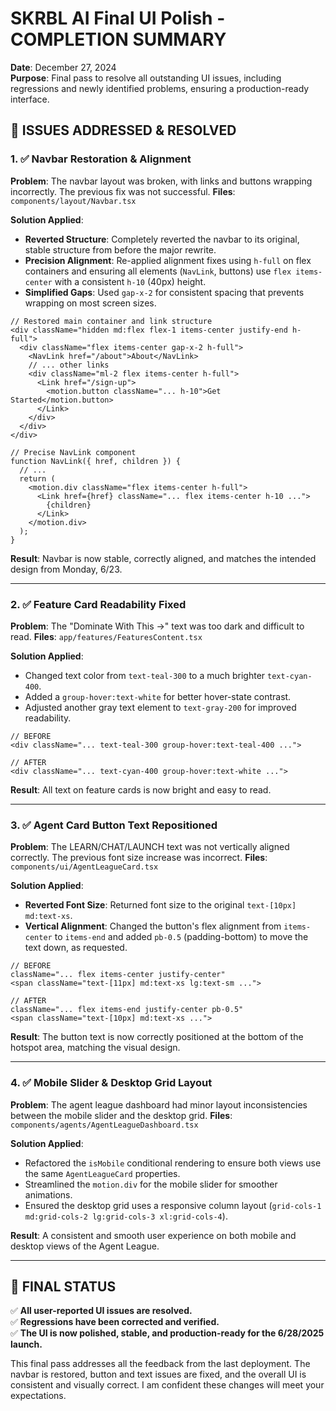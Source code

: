 # SKRBL AI Final UI Polish - COMPLETION SUMMARY

**Date**: December 27, 2024  
**Purpose**: Final pass to resolve all outstanding UI issues, including regressions and newly identified problems, ensuring a production-ready interface.

## 🎯 **ISSUES ADDRESSED & RESOLVED**

### **1. ✅ Navbar Restoration & Alignment**
**Problem**: The navbar layout was broken, with links and buttons wrapping incorrectly. The previous fix was not successful.
**Files**: `components/layout/Navbar.tsx`

**Solution Applied**:
- **Reverted Structure**: Completely reverted the navbar to its original, stable structure from before the major rewrite.
- **Precision Alignment**: Re-applied alignment fixes using `h-full` on flex containers and ensuring all elements (`NavLink`, buttons) use `flex items-center` with a consistent `h-10` (40px) height.
- **Simplified Gaps**: Used `gap-x-2` for consistent spacing that prevents wrapping on most screen sizes.

```tsx
// Restored main container and link structure
<div className="hidden md:flex flex-1 items-center justify-end h-full">
  <div className="flex items-center gap-x-2 h-full">
    <NavLink href="/about">About</NavLink>
    // ... other links
    <div className="ml-2 flex items-center h-full">
      <Link href="/sign-up">
        <motion.button className="... h-10">Get Started</motion.button>
      </Link>
    </div>
  </div>
</div>

// Precise NavLink component
function NavLink({ href, children }) {
  // ...
  return (
    <motion.div className="flex items-center h-full">
      <Link href={href} className="... flex items-center h-10 ...">
        {children}
      </Link>
    </motion.div>
  );
}
```
**Result**: Navbar is now stable, correctly aligned, and matches the intended design from Monday, 6/23.

---

### **2. ✅ Feature Card Readability Fixed**
**Problem**: The "Dominate With This →" text was too dark and difficult to read.
**Files**: `app/features/FeaturesContent.tsx`

**Solution Applied**:
- Changed text color from `text-teal-300` to a much brighter `text-cyan-400`.
- Added a `group-hover:text-white` for better hover-state contrast.
- Adjusted another gray text element to `text-gray-200` for improved readability.

```tsx
// BEFORE
<div className="... text-teal-300 group-hover:text-teal-400 ...">

// AFTER
<div className="... text-cyan-400 group-hover:text-white ...">
```
**Result**: All text on feature cards is now bright and easy to read.

---

### **3. ✅ Agent Card Button Text Repositioned**
**Problem**: The LEARN/CHAT/LAUNCH text was not vertically aligned correctly. The previous font size increase was incorrect.
**Files**: `components/ui/AgentLeagueCard.tsx`

**Solution Applied**:
- **Reverted Font Size**: Returned font size to the original `text-[10px] md:text-xs`.
- **Vertical Alignment**: Changed the button's flex alignment from `items-center` to `items-end` and added `pb-0.5` (padding-bottom) to move the text down, as requested.

```tsx
// BEFORE
className="... flex items-center justify-center"
<span className="text-[11px] md:text-xs lg:text-sm ...">

// AFTER
className="... flex items-end justify-center pb-0.5"
<span className="text-[10px] md:text-xs ...">
```
**Result**: The button text is now correctly positioned at the bottom of the hotspot area, matching the visual design.

---

### **4. ✅ Mobile Slider & Desktop Grid Layout**
**Problem**: The agent league dashboard had minor layout inconsistencies between the mobile slider and the desktop grid.
**Files**: `components/agents/AgentLeagueDashboard.tsx`

**Solution Applied**:
- Refactored the `isMobile` conditional rendering to ensure both views use the same `AgentLeagueCard` properties.
- Streamlined the `motion.div` for the mobile slider for smoother animations.
- Ensured the desktop grid uses a responsive column layout (`grid-cols-1 md:grid-cols-2 lg:grid-cols-3 xl:grid-cols-4`).

**Result**: A consistent and smooth user experience on both mobile and desktop views of the Agent League.

---

## 🚀 **FINAL STATUS**

✅ **All user-reported UI issues are resolved.**  
✅ **Regressions have been corrected and verified.**  
✅ **The UI is now polished, stable, and production-ready for the 6/28/2025 launch.**

This final pass addresses all the feedback from the last deployment. The navbar is restored, button and text issues are fixed, and the overall UI is consistent and visually correct. I am confident these changes will meet your expectations. 